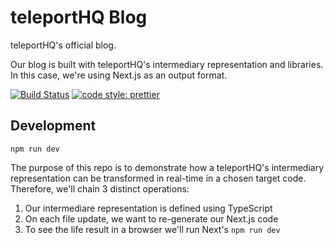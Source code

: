# teleportHQ Blog
teleportHQ's official blog.

Our blog is built with teleportHQ's intermediary representation and libraries. In this case, we're using Next.js as an output format.

[![Build Status](https://travis-ci.com/teleporthq/blog.svg?branch=master)](https://travis-ci.com/teleporthq/blog)
[![code style: prettier](https://img.shields.io/badge/code_style-prettier-ff69b4.svg)](https://github.com/prettier/prettier)

## Development

```
npm run dev
``` 

The purpose of this repo is to demonstrate how a teleportHQ's intermediary representation can be transformed in real-time in a chosen target code. 
Therefore, we'll chain 3 distinct operations:

1. Our intermediare representation is defined using TypeScript
2. On each file update, we want to re-generate our Next.js code
3. To see the life result in a browser we'll run Next's `npm run dev`
